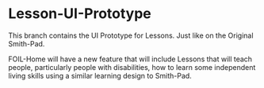 # Lesson-UI-Prototype

This branch contains the UI Prototype for Lessons. Just like on the Original Smith-Pad. 

FOIL-Home will have a new feature that will include Lessons that will teach people, particularly people with disabilities, how to learn some independent living skills using a similar learning design to Smith-Pad. 
